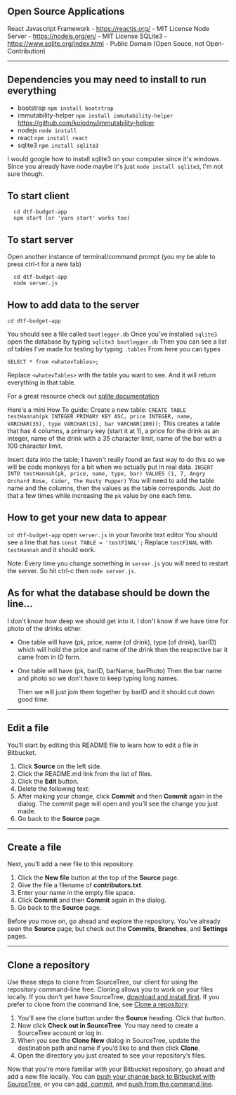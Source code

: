 ## Open Source Applications
React Javascript Framework - https://reactjs.org/ - MIT License
Node Server - https://nodejs.org/en/ - MIT License
SQLite3 - https://www.sqlite.org/index.html - Public Domain (Open Souce, not Open-Contribution)

---
## Dependencies you may need to install to run everything
  - bootstrap `npm install bootstrap`
  - immutability-helper `npm install immutability-helper` https://github.com/kolodny/immutability-helper
  - nodejs `node install`
  - react `npm install react`
  - sqlite3 `npm install sqlite3`


  I would google how to install sqlite3 on your computer since it's windows.
  Since you already have node maybe it's just `node install sqlite3`, I'm not sure though.

## To start client
```
  cd dtf-budget-app
  npm start (or 'yarn start' works too)
```

## To start server
Open another instance of terminal/command prompt (you my be able to press ctrl-t for a new tab)
```
  cd dtf-budget-app
  node server.js
```

## How to add data to the server
  `cd dtf-budget-app`

  You should see a file called `bootlegger.db`
  Once you've installed `sqlite3` open the database by typing
  `sqlite3 bootlegger.db`
  Then you can see a list of tables I've made for testing by typing `.tables`
  From here you can types

  `SELECT * from <whatevTables>;`

  Replace `<whatevTables>` with the table you want to see. And it will return everything in that table.

  For a great resource check out [sqlite documentation](https://www.sqlite.org/lang.html)

  Here's a mini How To guide:
  Create a new table:
  `CREATE TABLE testHannah(pk INTEGER PRIMARY KEY ASC, price INTEGER, name, VARCHAR(35), type VARCHAR(15), bar VARCHAR(100));`
  This creates a table that has 4 columns, a primary key (start it at 1), a price for the drink as an integer, name of the drink with a 35 character limit, name of the bar with a 100 character limit.

  Insert data into the table;
  I haven't really found an fast way to do this so we will be code monkeys for a bit when we actually put in real data.
  `INSERT INTO testHannah(pk, price, name, type, bar) VALUES (1, 7, Angry Orchard Rose, Cider, The Rusty Pupper)`
  You will need to add the table name and the columns, then the values as the table corresponds. Just do that a few times while increasing the `pk` value by one each time.

## How to get your new data to appear
  `cd dtf-budget-app`
  open `server.js` in your favorite text editor
  You should see a line that has `const TABLE = 'testFINAL';`
  Replace `testFINAL` with `testHannah` and it should work.

  Note:
  Every time you change something in `server.js` you will need to restart the server. So hit ctrl-c then `node server.js`.

## As for what the database should be down the line...
  I don't know how deep we should get into it. I don't know if we have time for photo of the drinks either.

  - One table will have (pk, price, name (of drink), type (of drink), barID)
    which will hold the price and name of the drink then the respective bar it came from in ID form.
  - One table will have (pk, barID, barName, barPhoto)
    Then the bar name and photo so we don't have to keep typing long names.

    Then we will just join them together by barID and it should cut down good time.

---
## Edit a file

You’ll start by editing this README file to learn how to edit a file in Bitbucket.

1. Click **Source** on the left side.
2. Click the README.md link from the list of files.
3. Click the **Edit** button.
4. Delete the following text:
5. After making your change, click **Commit** and then **Commit** again in the dialog. The commit page will open and you’ll see the change you just made.
6. Go back to the **Source** page.

---

## Create a file

Next, you’ll add a new file to this repository.

1. Click the **New file** button at the top of the **Source** page.
2. Give the file a filename of **contributors.txt**.
3. Enter your name in the empty file space.
4. Click **Commit** and then **Commit** again in the dialog.
5. Go back to the **Source** page.

Before you move on, go ahead and explore the repository. You've already seen the **Source** page, but check out the **Commits**, **Branches**, and **Settings** pages.

---

## Clone a repository

Use these steps to clone from SourceTree, our client for using the repository command-line free. Cloning allows you to work on your files locally. If you don't yet have SourceTree, [download and install first](https://www.sourcetreeapp.com/). If you prefer to clone from the command line, see [Clone a repository](https://confluence.atlassian.com/x/4whODQ).

1. You’ll see the clone button under the **Source** heading. Click that button.
2. Now click **Check out in SourceTree**. You may need to create a SourceTree account or log in.
3. When you see the **Clone New** dialog in SourceTree, update the destination path and name if you’d like to and then click **Clone**.
4. Open the directory you just created to see your repository’s files.

Now that you're more familiar with your Bitbucket repository, go ahead and add a new file locally. You can [push your change back to Bitbucket with SourceTree](https://confluence.atlassian.com/x/iqyBMg), or you can [add, commit,](https://confluence.atlassian.com/x/8QhODQ) and [push from the command line](https://confluence.atlassian.com/x/NQ0zDQ).
